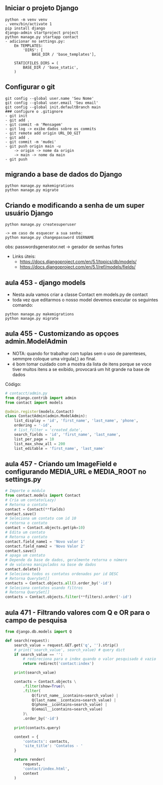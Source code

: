## Iniciar o projeto Django
```
python -m venv venv
. venv/bin/activate 1
pip install django
django-admin startproject project
python manage.py startapp contact
- adicionar no settings.py:
    Em TEMPLATES:
        'DIRS': [
            BASE_DIR / 'base_templates'],

    STATICFILES_DIRS = (
        BASE_DIR / 'base_static',
    )
```

## Configurar o git
```
git config --global user.name 'Seu Nome'
git config --global user.email 'Seu email'
git config --global init.defaultBranch main
### configure o .gitignore
- git init
- git add .
- git commit -m 'Mensagem'
- git log -> exibe dados sobre os commits
- git remote add origin URL_DO_GIT
- git add .
- git commit -m 'mudei'
- git push origin main -u
    -> origin -> nome da origin
    -> main -> nome da main
- git push
```

## migrando a base de dados do Django
```
python manage.py makemigrations
python manage.py migrate
```

## Criando e modificando a senha de um super usuário Django
```
python manage.py createsuperuser

-> em caso de esquecer a sua senha: 
python manage.py changepassword USERNAME
```
obs: passwordsgenerator.net -> gerador de senhas fortes
- Links úteis:
    - https://docs.djangoproject.com/en/5.1/topics/db/models/
    - https://docs.djangoproject.com/en/5.1/ref/models/fields/

## aula 453 - django models
- Nesta aula vamos criar a classe Contact em models.py de contact
- toda vez que editarmos o nosso model devemos executar os seguintes comando:
```
python manage.py makemigrations
python manage.py migrate
```

## aula 455 - Customizando as opçoes admin.ModelAdmin
- NOTA: quando for trabalhar com tuplas sem o uso de parenteses, semmpre coloque uma vírgula(,) ao final.
- é bom tomar cuidado com a mostra da lista de itens porque se voce tiver muitos itens a se exibido, provocará um hit grande na base de dados

Código:
~~~python
# contacct/admin.py
from django.contrib import admin
from contact import models

@admin.register(models.Contact)
class ContactAdmin(admin.ModelAdmin):
    list_display = 'id', 'first_name', 'last_name', 'phone',
    ordering = '-id',
    # list_filter = 'created_date',
    search_fields = 'id', 'first_name', 'last_name',
    list_per_page = 10
    list_max_show_all = 200
    list_editable = 'first_name', 'last_name'
~~~

## aula 457 - Criando um ImageField e configurando MEDIA_URL e MEDIA_ROOT no settings.py

```python
# Importe o módulo
from contact.models import Contact
# Cria um contato(Lazy)
# Retorna o contato
contact = Contact(**fields)
contact.save()
# Seleciona um contato com id 10
# retorna o contato
contact = Contact.objects.get(pk=10)
# Edita um contato
# Retorna o contato
contact.field_name1 = 'Novo valor 1'
contact.field_name2 = 'Novo Valor 2'
contact.save()
# apaga um contato
# Depende da base de dados, geralmente retorna o número
# de valorea manipulados na base de dados
contact.delete()
# Seleciona todos os contatos ordenados por id DESC
# Retorna QuerySet[]
contacts = Contact.objects.all().order_by('-id')
# Seleciona contatos usando filtros
# Retorna QuerySet[]
contacts = Contact.objects.filter(**filters).order('-id')
```


## aula 471 - Filtrando valores com Q e OR para o campo de pesquisa

~~~python
from django.db.models import Q

def search(request):
    search_value = request.GET.get('q', '').strip()
    # print('search_value', search_value) # query dict
    if search_value == '':
        # redireciona para o index quando o valor pesquisado é vazio
        return redirect('contact:index')

    print(search_value)

    contacts = Contact.objects \
        .filter(show=True)\
        .filter(
            Q(first_name__icontains=search_value) |
            Q(last_name__icontains=search_value) |
            Q(phone__icontains=search_value) |
            Q(email__icontains=search_value)
        )\
        .order_by('-id')
    
    print(contacts.query)

    context = {
        'contacts': contacts,
        'site_title': 'Contatos - '
    }

    return render(
        request,
        'contact/index.html',
        context
    )
~~~
